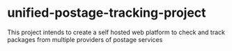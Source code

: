 # unified-postage-tracking-project
This project intends to create a self hosted web platform to check and track packages from multiple providers of postage services
